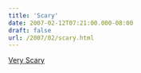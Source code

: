 ```yaml
---
title: 'Scary'
date: 2007-02-12T07:21:00.000-08:00
draft: false
url: /2007/02/scary.html
---
```


[Very Scary](http://deseretnews.com/dn/view/0,1249,660194393,00.html)